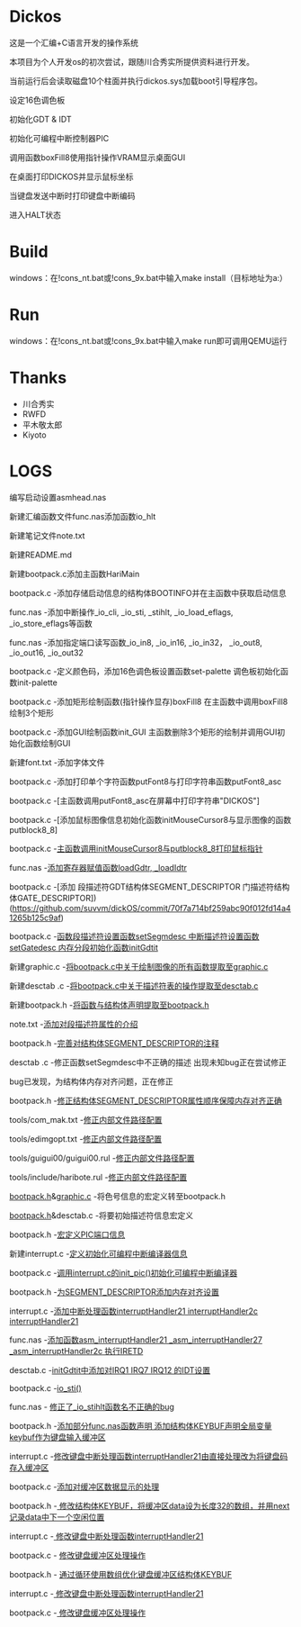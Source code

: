 # Dickos

这是一个汇编+C语言开发的操作系统

本项目为个人开发os的初次尝试，跟随川合秀实所提供资料进行开发。

当前运行后会读取磁盘10个柱面并执行dickos.sys加载boot引导程序包。

设定16色调色板

初始化GDT & IDT

初始化可编程中断控制器PIC

调用函数boxFill8使用指针操作VRAM显示桌面GUI

在桌面打印DICKOS并显示鼠标坐标

当键盘发送中断时打印键盘中断编码

进入HALT状态

# Build

windows：在!cons_nt.bat或!cons_9x.bat中输入make install（目标地址为a:）

# Run

windows：在!cons_nt.bat或!cons_9x.bat中输入make run即可调用QEMU运行

# Thanks

- 川合秀实
- RWFD
- 平木敬太郎
- Kiyoto

# LOGS

编写启动设置asmhead.nas

新建汇编函数文件func.nas添加函数io_hlt

新建笔记文件note.txt

新建README.md

新建bootpack.c添加主函数HariMain

bootpack.c -添加存储启动信息的结构体BOOTINFO并在主函数中获取启动信息

func.nas -添加中断操作_io_cli, _io_sti, _stihlt, _io_load_eflags, _io_store_eflags等函数

func.nas -添加指定端口读写函数_io_in8, _io_in16, _io_in32， _io_out8, _io_out16, _io_out32

bootpack.c -定义颜色码，添加16色调色板设置函数set-palette 调色板初始化函数init-palette

bootpack.c -添加矩形绘制函数(指针操作显存)boxFill8 在主函数中调用boxFill8绘制3个矩形

bootpack.c -添加GUI绘制函数init_GUI 主函数删除3个矩形的绘制并调用GUI初始化函数绘制GUI

新建font.txt -添加字体文件

bootpack.c -添加打印单个字符函数putFont8与打印字符串函数putFont8_asc

bootpack.c -[主函数调用putFont8_asc在屏幕中打印字符串"DICKOS"]

bootpack.c -[添加鼠标图像信息初始化函数initMouseCursor8与显示图像的函数putblock8_8]

bootpack.c -[主函数调用initMouseCursor8与putblock8_8打印鼠标指针](https://github.com/suvvm/dickOS/commit/4e7ee5b8cb235812928e4019be30c3c1d9bf8115)

func.nas -[添加寄存器赋值函数loadGdtr, _loadIdtr](https://github.com/suvvm/dickOS/commit/e6346fedea2f607c8e1f4f1f9c02e66b90e616db)

bootpack.c -[添加 段描述符GDT结构体SEGMENT_DESCRIPTOR 门描述符结构体GATE_DESCRIPTOR])(https://github.com/suvvm/dickOS/commit/70f7a714bf259abc90f012fd14a41265b125c9af)

bootpack.c -[函数段描述符设置函数setSegmdesc 中断描述符设置函数setGatedesc 内存分段初始化函数initGdtit](https://github.com/suvvm/dickOS/commit/70f7a714bf259abc90f012fd14a41265b125c9af)

新建graphic.c -[将bootpack.c中关于绘制图像的所有函数提取至graphic.c](https://github.com/suvvm/dickOS/commit/abffb82e79d4c1f08d8b728d57cb13b49dabae6f)

新建desctab .c -[将bootpack.c中关于描述符表的操作提取至desctab.c](https://github.com/suvvm/dickOS/commit/abffb82e79d4c1f08d8b728d57cb13b49dabae6f)

新建bootpack.h -[将函数与结构体声明提取至bootpack.h](https://github.com/suvvm/dickOS/commit/b94ce79028d2b250ec2fa310bb6e07942e4f392b)

note.txt -[添加对段描述符属性的介绍](https://github.com/suvvm/dickOS/commit/aa2cbe8cc0c2cee2e1321eacf879cb380e1fd41f)

bootpack.h -[完善对结构体SEGMENT_DESCRIPTOR的注释](https://github.com/suvvm/dickOS/commit/ccf0c68d014a0d2e7481a540411e00bc8a754e5c)

desctab .c -修正函数setSegmdesc中不正确的描述
出现未知bug正在尝试修正

bug已发现，为结构体内存对齐问题，正在修正

bootpack.h -[修正结构体SEGMENT_DESCRIPTOR属性顺序保障内存对齐正确](https://github.com/suvvm/dickOS/commit/6eecd80836e4792602bb820352820b75ccadc848)

tools/com_mak.txt -[修正内部文件路径配置](https://github.com/suvvm/dickOS/commit/faaabd52fed411fe9e7e796c69737b22e57c12c2)

tools/edimgopt.txt -[修正内部文件路径配置](https://github.com/suvvm/dickOS/commit/faaabd52fed411fe9e7e796c69737b22e57c12c2)

tools/guigui00/guigui00.rul -[修正内部文件路径配置](https://github.com/suvvm/dickOS/commit/faaabd52fed411fe9e7e796c69737b22e57c12c2)

tools/include/haribote.rul -[修正内部文件路径配置](https://github.com/suvvm/dickOS/commit/faaabd52fed411fe9e7e796c69737b22e57c12c2)

[bootpack.h](https://github.com/suvvm/dickOS/commit/61759c5fa0ee6740f44d30c24f03125436e20758)&[graphic.c](https://github.com/suvvm/dickOS/commit/16a8121a85b36279bba4533504703671e72a748b) -将色号信息的宏定义转至bootpack.h

[bootpack.h](https://github.com/suvvm/dickOS/commit/61759c5fa0ee6740f44d30c24f03125436e20758)&desctab.c -将要初始描述符信息宏定义

bootpack.h -[宏定义PIC端口信息](https://github.com/suvvm/dickOS/commit/61759c5fa0ee6740f44d30c24f03125436e20758)

新建interrupt.c -[定义初始化可编程中断编译器信息](https://github.com/suvvm/dickOS/commit/2aa01d048739a47087f3fe323dd05fe284a90711)

bootpack.c -[调用interrupt.c的init_pic()初始化可编程中断编译器](https://github.com/suvvm/dickOS/commit/2e5d77cef384efbb4265d0937bfb27bfd277405c)

bootpack.h -[为SEGMENT_DESCRIPTOR添加内存对齐设置](https://github.com/suvvm/dickOS/commit/d3fd9595cba8af2d65d36862ea916ff438441b99)

interrupt.c -[添加中断处理函数interruptHandler21 interruptHandler2c interruptHandler21](https://github.com/suvvm/dickOS/commit/855249dcb46720d68d9d76dd235ccf67a58cb679)

func.nas -[添加函数asm_interruptHandler21 _asm_interruptHandler27 _asm_interruptHandler2c 执行IRETD](https://github.com/suvvm/dickOS/commit/4873750961109c36fa26f3bb8a8852a805ffaeab)

desctab.c -[initGdtit中添加对IRQ1 IRQ7 IRQ12 的IDT设置](https://github.com/suvvm/dickOS/commit/74c62829af333212bffd684927b1d3787e569d47)

bootpack.c -[io_sti()](https://github.com/suvvm/dickOS/commit/b78ab7ef6429e130e92d335b6763ed3c6581e4f7)

func.nas - [修正了_io_stihlt函数名不正确的bug](https://github.com/suvvm/dickOS/commit/5629d1f75e91c2999df93d949cd7e0240e0db84e) 

bootpack.h -[添加部分func.nas函数声明 添加结构体KEYBUF声明全局变量keybuf作为键盘输入缓冲区](https://github.com/suvvm/dickOS/commit/de9a1b44bf18f0b3aae143bab3e41f0739374eab) 

interrupt.c -[修改键盘中断处理函数interruptHandler21由直接处理改为将键盘码存入缓冲区](https://github.com/suvvm/dickOS/commit/63372c8085814a753f2ff70a4193963a5d9f7b10)

bootpack.c -[添加对缓冲区数据显示的处理](https://github.com/suvvm/dickOS/commit/cd739e36d7921c8f14097de8600efb82213ebdc6)

bootpack.h -[ 修改结构体KEYBUF，将缓冲区data设为长度32的数组，并用next记录data中下一个空闲位置](https://github.com/suvvm/dickOS/commit/812bdc064f938bab842500224ec4b6e8694c4eda)

interrupt.c -[ 修改键盘中断处理函数interruptHandler21](https://github.com/suvvm/dickOS/commit/4f434b57bb4eb132d51f3a437ac5b55f8910e5a0)

bootpack.c - [修改键盘缓冲区处理操作](https://github.com/suvvm/dickOS/commit/e98fb67cb073b17f437db9fc91c602b868bf04e1)

bootpack.h - [通过循环使用数组优化键盘缓冲区结构体KEYBUF](https://github.com/suvvm/dickOS/commit/bf1593b1cc62b78e3fd55ca37584f83eb5341bb5) 

interrupt.c -[ 修改键盘中断处理函数interruptHandler21](https://github.com/suvvm/dickOS/commit/4b6a3932cc0a7ab614a16c9d6953c238bfb6a0ea)

bootpack.c -[ 修改键盘缓冲区处理操作](https://github.com/suvvm/dickOS/commit/d1ac64801d47e1898e23542c2739993082994088)

